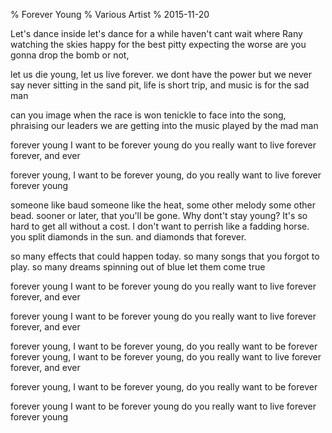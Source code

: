 % Forever Young
% Various Artist
% 2015-11-20

Let's dance inside
let's dance for a while
haven't cant wait where Rany watching the skies
happy for the best pitty expecting the worse
are you gonna drop the bomb or not,

let us die young, let us live forever.
we dont have the power but we never say never
sitting in the sand pit, life is short trip,
and music is for the sad man

can you image when the race is won
tenickle to face into the song,
phraising our leaders we are getting into the music
played by the mad man

forever young
I want to be forever young
do you really want to live forever
forever, and ever

forever young,
I want to be forever young,
do you really want to live forever
forever young

someone like baud someone like the heat,
some other melody some other bead.
sooner or later, that you'll be gone.
Why dont't stay young?
It's so hard to get all without a cost.
I don't want to perrish like a fadding horse.
you split diamonds in the sun.
and diamonds that forever.

so many effects that could happen today.
so many songs that you forgot to play.
so many dreams spinning out of blue
let them come true

forever young
I want to be forever young
do you really want to live forever
forever, and ever

forever young
I want to be forever young
do you really want to live forever
forever, and ever

forever young,
I want to be forever young,
do you really want to be forever
forever young,
I want to be forever young,
do you really want to live forever
forever, and ever

forever young,
I want to be forever young,
do you really want to be forever

forever young
I want to be forever young
do you really want to live forever
forever young